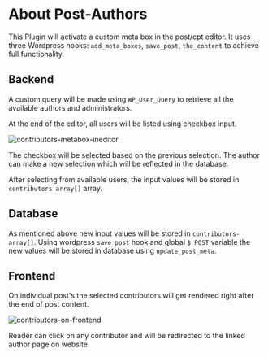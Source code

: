 ﻿# About Post-Authors
 
This Plugin will activate a custom meta box in the post/cpt editor.
It uses three Wordpress hooks: `add_meta_boxes`, `save_post`, `the_content` to achieve full functionality. 

## Backend

A custom query will be made using `WP_User_Query` to retrieve all the available authors and administrators.

At the end of the editor, all users will be listed using checkbox input.

![contributors-metabox-ineditor](https://user-images.githubusercontent.com/113098401/189866336-6a931c8b-b9e6-4f57-b15c-f9b4706ba85c.png)

The checkbox will be selected based on the previous selection. The author can make a new selection which will be reflected in the database.



After selecting from available users, the input values will be stored in  `contributors-array[]` array.

## Database

As mentioned above new input values will be stored in `contributors-array[]`. Using wordpress `save_post` hook and global `$_POST` variable the new values will
be stored in database using `update_post_meta`.

## Frontend
On individual post's the selected contributors will get rendered right after the end of post content. 

![contributors-on-frontend](https://user-images.githubusercontent.com/113098401/189868770-7f1803ec-6f74-4497-8219-068ac0431df8.png)

Reader can click on any contributor and will be redirected
to the linked author page on website.
